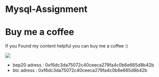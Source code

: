 # Mysql-Assignment

# Buy me a coffee
If you Found my content helpful you can buy me a coffee :)



<a href="https://www.buymeacoffee.com/ahadsupto4q"><img src="https://img.buymeacoffee.com/button-api/?text=Buy me a coffee&emoji=&slug=ahadsupto4q&button_colour=40DCA5&font_colour=ffffff&font_family=Cookie&outline_colour=000000&coffee_colour=FFDD00" /></a>

- bep20 adress : 0xf6dc3da75072c40ceeca279fa4c0b6e665d8b42b
- btc adress : 0xf6dc3da75072c40ceeca279fa4c0b6e665d8b42b
